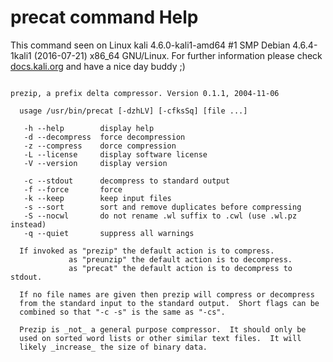 # precat command Help
 
 This command seen on Linux kali 4.6.0-kali1-amd64 #1 SMP Debian 4.6.4-1kali1 (2016-07-21) x86_64 GNU/Linux. For further information please check [docs.kali.org](docs.kali.org) and have a nice day buddy ;) 

~~~

prezip, a prefix delta compressor. Version 0.1.1, 2004-11-06

  usage /usr/bin/precat [-dzhLV] [-cfksSq] [file ...]

   -h --help        display help
   -d --decompress  force decompression
   -z --compress    dorce compression
   -L --license     display software license
   -V --version     display version

   -c --stdout      decompress to standard output
   -f --force       force
   -k --keep        keep input files
   -s --sort        sort and remove duplicates before compressing
   -S --nocwl       do not rename .wl suffix to .cwl (use .wl.pz instead)
   -q --quiet       suppress all warnings

  If invoked as "prezip" the default action is to compress.
             as "preunzip" the default action is to decompress.
             as "precat" the default action is to decompress to stdout.

  If no file names are given then prezip will compress or decompress
  from the standard input to the standard output.  Short flags can be
  combined so that "-c -s" is the same as "-cs".

  Prezip is _not_ a general purpose compressor.  It should only be
  used on sorted word lists or other similar text files.  It will
  likely _increase_ the size of binary data.


~~~

